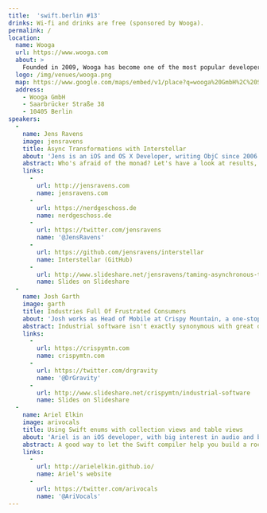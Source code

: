 ```yaml
---
title:  'swift.berlin #13'
drinks: Wi-fi and drinks are free (sponsored by Wooga).
permalink: /
location:
  name: Wooga
  url: https://www.wooga.com
  about: >
    Founded in 2009, Wooga has become one of the most popular developers of mobile games in the world. At its headquarters in Berlin, employees from more than 40 nations develop high quality free-to-play games for a global audience. Wooga’s focus is on creating regular hits such as Jelly Splash, Pearl’s Peril and Diamond Dash. Over 50 million people play Wooga’s games every month across multiple platforms.
  logo: /img/venues/wooga.png
  map: https://www.google.com/maps/embed/v1/place?q=wooga%20GmbH%2C%20Saarbr%C3%BCcker%20Stra%C3%9Fe%2C%20Berlin%2C%20Germany
  address:
    - Wooga GmbH
    - Saarbrücker Straße 38
    - 10405 Berlin
speakers:
  -
    name: Jens Ravens
    image: jensravens
    title: Async Transformations with Interstellar
    about: 'Jens is an iOS and OS X Developer, writing ObjC since 2006. Currently working at <a href="http://nerdgeschoss.de" target="new">nerdgeschoss</a> helping clients to create awesome apps.'
    abstract: Who's afraid of the monad? Let's have a look at results, signals and why concurrency doesn't have to be evil.
    links:
      -
        url: http://jensravens.com
        name: jensravens.com
      -
        url: https://nerdgeschoss.de
        name: nerdgeschoss.de
      -
        url: https://twitter.com/jensravens
        name: '@JensRavens'
      -
        url: https://github.com/jensravens/interstellar
        name: Interstellar (GitHub)
      -
        url: http://www.slideshare.net/jensravens/taming-asynchronous-transforms-with-interstellar
        name: Slides on Slideshare
  -
    name: Josh Garth
    image: garth
    title: Industries Full Of Frustrated Consumers
    about: 'Josh works as Head of Mobile at Crispy Mountain, a one-stop Rails & iOS shop for startup MVPs and full-blown industrial software.'
    abstract: Industrial software isn't exactly synonymous with great design, ease-of-use or a fun process. Why shouldn't it be?
    links:
      -
        url: https://crispymtn.com
        name: crispymtn.com
      -
        url: https://twitter.com/drgravity
        name: '@DrGravity'
      -
        url: http://www.slideshare.net/crispymtn/industrial-software
        name: Slides on Slideshare
  -
    name: Ariel Elkin
    image: arivocals
    title: Using Swift enums with collection views and table views
    about: 'Ariel is an iOS developer, with big interest in audio and blockchains. He contributes to open source libraries and puts his dishes in the dishwasher. Currently working at at <a href="https://www.project-a.com/" target="new">Project A</a>.'
    abstract: A good way to let the Swift compiler help you build a rock-solid UICollectionView or UITableView is to manage their layout structure through an enum. This talk will show you a simple and safe way to implement this in your Swift apps.
    links:
      -
        url: http://arielelkin.github.io/
        name: Ariel's website
      -
        url: https://twitter.com/arivocals
        name: '@AriVocals'
---
```

